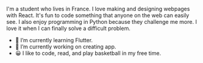 

I'm a student who lives in France. I love making and designing webpages with React. It's fun to code something that anyone on the web can easily see. I also enjoy programming in Python because they challenge me more. I love it when I can finally solve a difficult problem.

- 🌱 I’m currently learning Flutter.
- 🔭 I’m currently working on creating app.
- 😀 I like to code, read, and play basketball in my free time.



